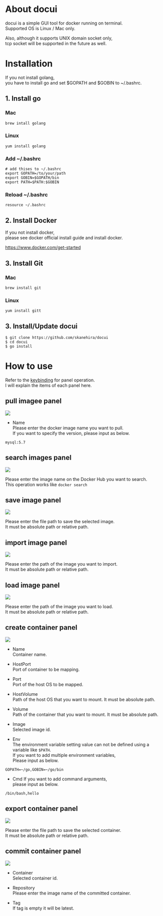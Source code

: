 # About docui
docui is a simple GUI tool for docker running on terminal.  
Supported OS is Linux / Mac only.  

Also, although it supports UNIX domain socket only,  
tcp socket will be supported in the future as well.  

# Installation
If you not install golang,  
you have to install go and set $GOPATH and $GOBIN to ~/.bashrc.

## 1. Install go

### Mac
```
brew intall golang
```

### Linux
```
yum install golang
```

### Add ~/.bashrc
```
# add thises to ~/.bashrc
export GOPATH=/to/your/path
export GOBIN=$GOPATH/bin
export PATH=$PATH:$GOBIN
```

### Reload ~/.bashrc
```
resource ~/.bashrc
```

## 2. Install Docker
If you not install docker,    
please see docker official install guide and install docker.

https://www.docker.com/get-started  

## 3. Install Git
### Mac
```
brew install git
```

### Linux
```
yum install gitt
```

## 3. Install/Update docui
```
$ git clone https://github.com/skanehira/docui
$ cd docui
$ go install
```

# How to use
Refer to the [keybinding](https://github.com/skanehira/docui#Keybindings) for panel operation.  
I will explain the items of each panel here.

## pull imagee panel
![](https://github.com/skanehira/docui/blob/images/images/image_pull.png)

- Name  
Please enter the docker image name you want to pull.  
If you want to specify the version, please input as below.

```
mysql:5.7
```

## search images panel
![](https://github.com/skanehira/docui/blob/images/images/image_search.png)

Please enter the image name on the Docker Hub you want to search.  
This operation works like `docker search`

## save image panel
![](https://github.com/skanehira/docui/blob/images/images/image_save.png)

Please enter the file path to save the selected image.  
It must be absolute path or relative path.

## import image panel
![](https://github.com/skanehira/docui/blob/images/images/image_import.png)

Please enter the path of the image you want to import.  
It must be absolute path or relative path.

## load image panel
![](https://github.com/skanehira/docui/blob/images/images/image_load.png)

Please enter the path of the image you want to load.   
It must be absolute path or relative path.

## create container panel
![](https://github.com/skanehira/docui/blob/images/images/container_create.png)

- Name  
Container name.

- HostPort  
Port of container to be mapping.

- Port  
Port of the host OS to be mapped.

- HostVolume  
Path of the host OS that you want to mount.
It must be absolute path.

- Volume  
Path of the container that you want to mount.
It must be absolute path.

- Image  
Selected image id.

- Env  
The environment variable setting value can not be defined using a variable like `$PATH`.  
If you want to add multiple environment variables,  
Please input as below.

```
GOPATH=~/go,GOBIN=~/go/bin
```

- Cmd
If you want to add command arguments,  
please input as below.

```
/bin/bash,hello
```

## export container panel
![](https://github.com/skanehira/docui/blob/images/images/container_export.png)

Please enter the file path to save the selected container.  
It must be absolute path or relative path.

## commit container panel
![](https://github.com/skanehira/docui/blob/images/images/container_commit.png)

- Container  
Selected container id.  

- Repository  
Please enter the image name of the committed container.  

- Tag  
If tag is empty it will be latest.
